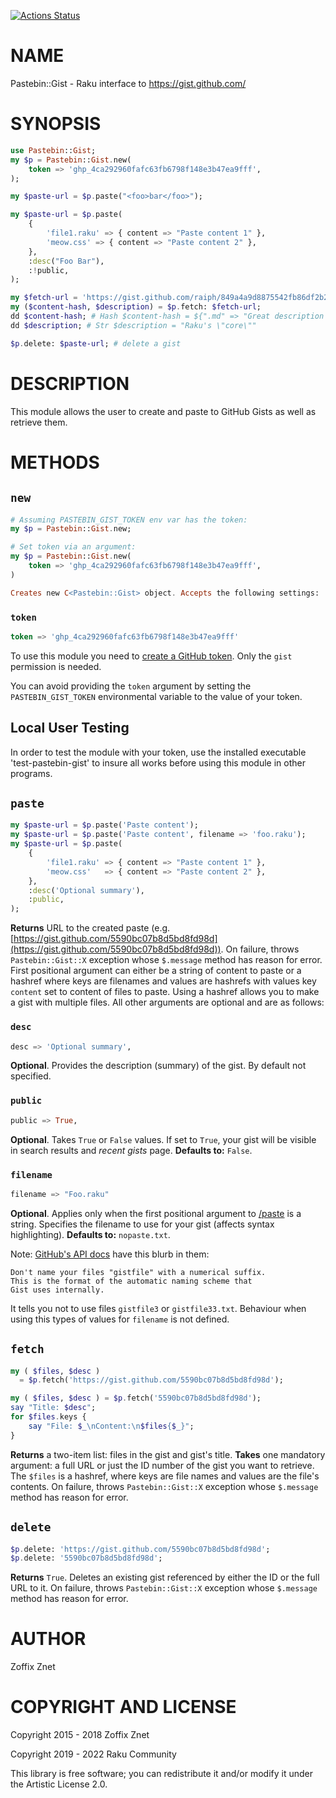 [![Actions Status](https://github.com/raku-community-modules/Pastebin-Gist/workflows/test/badge.svg)](https://github.com/raku-community-modules/Pastebin-Gist/actions)

NAME
====

Pastebin::Gist - Raku interface to https://gist.github.com/

SYNOPSIS
========

```raku
use Pastebin::Gist;
my $p = Pastebin::Gist.new(
    token => 'ghp_4ca292960fafc63fb6798f148e3b47ea9fff',
);

my $paste-url = $p.paste("<foo>bar</foo>");

my $paste-url = $p.paste(
    {
        'file1.raku' => { content => "Paste content 1" },
        'meow.css' => { content => "Paste content 2" },
    },
    :desc("Foo Bar"),
    :!public,
);

my $fetch-url = 'https://gist.github.com/raiph/849a4a9d8875542fb86df2b2eda89296';
my ($content-hash, $description) = $p.fetch: $fetch-url;
dd $content-hash; # Hash $content-hash = ${".md" => "Great description of Raku core - the content of file .md - goes here"}
dd $description; # Str $description = "Raku's \"core\""

$p.delete: $paste-url; # delete a gist
```

DESCRIPTION
===========

This module allows the user to create and paste to GitHub Gists as well as retrieve them.

METHODS
=======

`new`
-----

```raku
# Assuming PASTEBIN_GIST_TOKEN env var has the token:
my $p = Pastebin::Gist.new;

# Set token via an argument:
my $p = Pastebin::Gist.new(
    token => 'ghp_4ca292960fafc63fb6798f148e3b47ea9fff',
)

Creates new C<Pastebin::Gist> object. Accepts the following settings:
```

### `token`

```raku
token => 'ghp_4ca292960fafc63fb6798f148e3b47ea9fff'
```

To use this module you need to [create a GitHub token](https://github.com/settings/tokens). Only the `gist` permission is needed.

You can avoid providing the `token` argument by setting the `PASTEBIN_GIST_TOKEN` environmental variable to the value of your token.

Local User Testing
------------------

In order to test the module with your token, use the installed executable 'test-pastebin-gist' to insure all works before using this module in other programs.

`paste`
-------

```raku
my $paste-url = $p.paste('Paste content');
my $paste-url = $p.paste('Paste content', filename => 'foo.raku');
my $paste-url = $p.paste(
    {
        'file1.raku' => { content => "Paste content 1" },
        'meow.css'   => { content => "Paste content 2" },
    },
    :desc('Optional summary'),
    :public,
);
```

**Returns** URL to the created paste (e.g. [https://gist.github.com/5590bc07b8d5bd8fd98d](https://gist.github.com/5590bc07b8d5bd8fd98d)). On failure, throws `Pastebin::Gist::X` exception whose `$.message` method has reason for error. First positional argument can either be a string of content to paste or a hashref where keys are filenames and values are hashrefs with values key `content` set to content of files to paste. Using a hashref allows you to make a gist with multiple files. All other arguments are optional and are as follows:

### `desc`

```raku
desc => 'Optional summary',
```

**Optional**. Provides the description (summary) of the gist. By default not specified.

### `public`

```raku
public => True,
```

**Optional**. Takes `True` or `False` values. If set to `True`, your gist will be visible in search results and *recent gists* page. **Defaults to:** `False`.

### `filename`

```raku
filename => "Foo.raku"
```

**Optional**. Applies only when the first positional argument to [/paste](/paste) is a string. Specifies the filename to use for your gist (affects syntax highlighting). **Defaults to:** `nopaste.txt`.

Note: [GitHub's API docs](https://developer.github.com/v3/gists/#create-a-gist) have this blurb in them:

    Don't name your files "gistfile" with a numerical suffix.
    This is the format of the automatic naming scheme that
    Gist uses internally.

It tells you not to use files `gistfile3` or `gistfile33.txt`. Behaviour when using this types of values for `filename` is not defined.

`fetch`
-------

```raku
my ( $files, $desc )
  = $p.fetch('https://gist.github.com/5590bc07b8d5bd8fd98d');

my ( $files, $desc ) = $p.fetch('5590bc07b8d5bd8fd98d');
say "Title: $desc";
for $files.keys {
    say "File: $_\nContent:\n$files{$_}";
}
```

**Returns** a two-item list: files in the gist and gist's title. **Takes** one mandatory argument: a full URL or just the ID number of the gist you want to retrieve. The `$files` is a hashref, where keys are file names and values are the file's contents. On failure, throws `Pastebin::Gist::X` exception whose `$.message` method has reason for error.

`delete`
--------

```raku
$p.delete: 'https://gist.github.com/5590bc07b8d5bd8fd98d';
$p.delete: '5590bc07b8d5bd8fd98d';
```

**Returns** `True`. Deletes an existing gist referenced by either the ID or the full URL to it. On failure, throws `Pastebin::Gist::X` exception whose `$.message` method has reason for error.

AUTHOR
======

Zoffix Znet

COPYRIGHT AND LICENSE
=====================

Copyright 2015 - 2018 Zoffix Znet

Copyright 2019 - 2022 Raku Community

This library is free software; you can redistribute it and/or modify it under the Artistic License 2.0.

